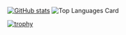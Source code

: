 [![GitHub stats](https://github-readme-stats.vercel.app/api?username=417-72KI&count_private=true&theme=tokyonight)](https://github.com/anuraghazra/github-readme-stats)
![Top Languages Card](https://github-readme-stats.vercel.app/api/top-langs/?username=417-72KI&count_private=true&theme=tokyonight&layout=compact)

[![trophy](https://github-profile-trophy.vercel.app/?username=417-72KI&rank=SECRET,SSS,SS,S,AAA,AA,A)](https://github.com/417-72KI)

<!--START_SECTION:lapras-card-->
<!--END_SECTION:lapras-card-->

<!--
**417-72KI/417-72KI** is a ✨ _special_ ✨ repository because its `README.md` (this file) appears on your GitHub profile.

Here are some ideas to get you started:

- 🔭 I’m currently working on ...
- 🌱 I’m currently learning ...
- 👯 I’m looking to collaborate on ...
- 🤔 I’m looking for help with ...
- 💬 Ask me about ...
- 📫 How to reach me: ...
- 😄 Pronouns: ...
- ⚡ Fun fact: ...
-->
